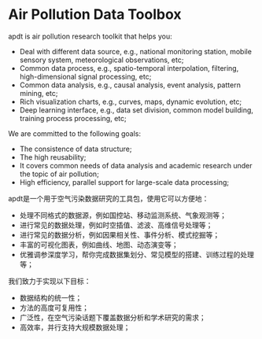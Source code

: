 # Air Pollution Data Toolbox

apdt is air pollution research toolkit that helps you:
- Deal with different data source, e.g., national monitoring station, mobile sensory system, meteorological observations, etc;
- Common data process, e.g., spatio-temporal interpolation, filtering, high-dimensional signal processing, etc;
- Common data analysis, e.g., causal analysis, event analysis, pattern mining, etc;
- Rich visualization charts, e.g., curves, maps, dynamic evolution, etc;
- Deep learning interface, e.g., data set division, common model building, training process processing, etc;

We are committed to the following goals:
- The consistence of data structure;
- The high reusability;
- It covers common needs of data analysis and academic research under the topic of air pollution;
- High efficiency, parallel support for large-scale data processing;

apdt是一个用于空气污染数据研究的工具包，使用它可以方便地：
- 处理不同格式的数据源，例如国控站、移动监测系统、气象观测等；
- 进行常见的数据处理，例如时空插值、滤波、高维信号处理等；
- 进行常见的数据分析，例如因果相关性、事件分析、模式挖掘等；
- 丰富的可视化图表，例如曲线、地图、动态演变等；
- 优雅调参深度学习，帮你完成数据集划分、常见模型的搭建、训练过程的处理等；

我们致力于实现以下目标：
- 数据结构的统一性；
- 方法的高度可复用性；
- 广泛性，在空气污染话题下覆盖数据分析和学术研究的需求；
- 高效率，并行支持大规模数据处理；
